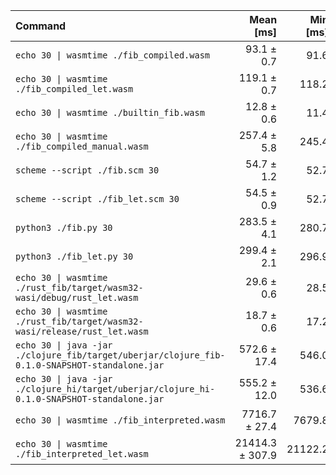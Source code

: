 | Command | Mean [ms] | Min [ms] | Max [ms] | Relative |
|:---|---:|---:|---:|---:|
| `echo 30 \| wasmtime ./fib_compiled.wasm` | 93.1 ± 0.7 | 91.6 | 94.7 | 7.28 ± 0.34 |
| `echo 30 \| wasmtime ./fib_compiled_let.wasm` | 119.1 ± 0.7 | 118.2 | 120.4 | 9.31 ± 0.43 |
| `echo 30 \| wasmtime ./builtin_fib.wasm` | 12.8 ± 0.6 | 11.4 | 14.7 | 1.00 |
| `echo 30 \| wasmtime ./fib_compiled_manual.wasm` | 257.4 ± 5.8 | 245.4 | 262.8 | 20.12 ± 1.03 |
| `scheme --script ./fib.scm 30` | 54.7 ± 1.2 | 52.7 | 57.9 | 4.27 ± 0.22 |
| `scheme --script ./fib_let.scm 30` | 54.5 ± 0.9 | 52.7 | 56.1 | 4.26 ± 0.21 |
| `python3 ./fib.py 30` | 283.5 ± 4.1 | 280.7 | 294.8 | 22.16 ± 1.07 |
| `python3 ./fib_let.py 30` | 299.4 ± 2.1 | 296.9 | 304.7 | 23.41 ± 1.09 |
| `echo 30 \| wasmtime ./rust_fib/target/wasm32-wasi/debug/rust_let.wasm` | 29.6 ± 0.6 | 28.5 | 31.4 | 2.31 ± 0.12 |
| `echo 30 \| wasmtime ./rust_fib/target/wasm32-wasi/release/rust_let.wasm` | 18.7 ± 0.6 | 17.2 | 20.2 | 1.47 ± 0.08 |
| `echo 30 \| java -jar ./clojure_fib/target/uberjar/clojure_fib-0.1.0-SNAPSHOT-standalone.jar` | 572.6 ± 17.4 | 546.0 | 599.5 | 44.76 ± 2.47 |
| `echo 30 \| java -jar ./clojure_hi/target/uberjar/clojure_hi-0.1.0-SNAPSHOT-standalone.jar` | 555.2 ± 12.0 | 536.6 | 571.4 | 43.40 ± 2.21 |
| `echo 30 \| wasmtime ./fib_interpreted.wasm` | 7716.7 ± 27.4 | 7679.8 | 7761.5 | 603.19 ± 27.93 |
| `echo 30 \| wasmtime ./fib_interpreted_let.wasm` | 21414.3 ± 307.9 | 21122.2 | 22246.7 | 1673.87 ± 80.94 |
